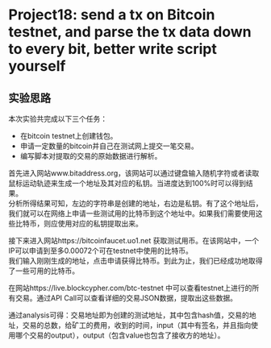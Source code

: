 # Project18: send a tx on Bitcoin testnet, and parse the tx data down to every bit, better write script yourself
## 实验思路
本次实验共完成以下三个任务：<br>
- 在bitcoin testnet上创建钱包。<br>
- 申请一定数量的bitcoin并自己在测试网上提交一笔交易。<br>
- 编写脚本对提取的交易的原始数据进行解析。<br>

首先进入网站www.bitaddress.org，该网站可以通过键盘输入随机字符或者读取鼠标运动轨迹来生成一个地址及其对应的私钥。当进度达到100%时可以得到结果。<br>
分析所得结果可知，左边的字符串是创建的地址，右边是私钥。有了这个地址后，我们就可以在网络上申请一些测试用的比特币到这个地址中。如果我们需要使用这些比特币，则应使用对应的私钥提取出来。<br>

接下来进入网站https://bitcoinfaucet.uo1.net 获取测试用币。在该网站中，一个IP可以申请到至多0.00072个可在testnet中使用的比特币。<br>
我们输入刚刚生成的地址，点击申请获得比特币。到此为止，我们已经成功地取得了一些可用的比特币。<br>

在网站https://live.blockcypher.com/btc-testnet 中可以查看testnet上进行的所有交易。通过API Call可以查看详细的交易JSON数据，提取出这些数据。<br>

通过analysis可得：交易地址即为创建的测试地址，其中包含hash值，交易的地址，交易的总数，给矿工的费用，收到的时间，input（其中有签名，并且指向使用哪个交易的output），output（包含value也包含了接收方的地址）。
